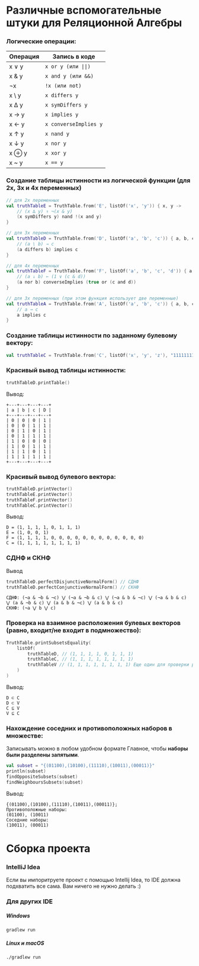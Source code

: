 # Различные вспомогательные штуки для Реляционной Алгебры
### Логические операции:

|       Операция       |      Запись в коде       |
|---------------------|--------------------------|
|        x ∨ y        |```x or y (или \|\|)```   |
|        x & y        |```x and y (или &&)```    |
|        ¬x           |```!x (или not)```        |
|        x \ y        |```x differs y```         |
|        x ∆ y        |```x symDiffers y```      |
|        x → y        |```x implies y```         |
|        x ← y        |```x converseImplies y``` |
|        x ↑ y        |```x nand y```            |
|        x ↓ y        |```x nor y```             |
|        x ⊕ y       |```x xor y```              |
|        x ~ y        |```x == y```

### Создание таблицы истинности из логической функции (для 2х, 3х и 4х переменных)
```kotlin
// для 2х переменных
val truthTableE = TruthTable.from('E', listOf('x', 'y')) { x, y ->
    // (x ∆ y) ↑ ¬(x & y)
    (x symDiffers y) nand !(x and y)
}

// для 3х переменных
val truthTableD = TruthTable.from('D', listOf('a', 'b', 'c')) { a, b, c ->
    // (a \ b) → c
    (a differs b) implies c
}

// для 4х переменных
val truthTableF = TruthTable.from('F', listOf('a', 'b', 'c', 'd')) { a, b, c, d ->
    // (a ↓ b) ← (1 ∨ (c & d))
    (a nor b) converseImplies (true or (c and d))
}

// для 3х переменных (при этом функция использует две переменные)
val truthTableA = TruthTable.from('A', listOf('a', 'b', 'c')) { a, b, c ->
    // a → c
    a implies c
}
```

### Создание таблицы истинности по заданному булевому вектору:
```kotlin
val truthTableC = TruthTable.from('C', listOf('x', 'y', 'z'), "11111111")
```
### Красивый вывод таблицы истинности:
```kotlin
truthTableD.printTable()
```
Вывод:
```
+---+---+---+---+
| a | b | c | D |
+---+---+---+---+
| 0 | 0 | 0 | 1 |
| 0 | 0 | 1 | 1 |
| 0 | 1 | 0 | 1 |
| 0 | 1 | 1 | 1 |
| 1 | 0 | 0 | 0 |
| 1 | 0 | 1 | 1 |
| 1 | 1 | 0 | 1 |
| 1 | 1 | 1 | 1 |
+---+---+---+---+
```

### Красивый вывод булевого вектора:
```kotlin
truthTableD.printVector()
truthTableE.printVector()
truthTableF.printVector()
truthTableC.printVector()
```
Вывод:
```
D = (1, 1, 1, 1, 0, 1, 1, 1)
E = (1, 0, 0, 1)
F = (1, 1, 1, 1, 0, 0, 0, 0, 0, 0, 0, 0, 0, 0, 0, 0)
C = (1, 1, 1, 1, 1, 1, 1, 1)
```

### СДНФ и СКНФ 

Вывод
```kotlin
truthTableD.perfectDisjunctiveNormalForm() // СДНФ
truthTableD.perfectConjunctiveNormalForm() // СКНФ
```

```
СДНФ: (¬a & ¬b & ¬c) ⋁ (¬a & ¬b & c) ⋁ (¬a & b & ¬c) ⋁ (¬a & b & c) ⋁ (a & ¬b & c) ⋁ (a & b & ¬c) ⋁ (a & b & c) 
СКНФ: (¬a ⋁ b ⋁ c) 
```

### Проверка на взаимное расположения булевых векторов (равно, входит/не входит в подмножество):

```kotlin
TruthTable.printSubsetsEquality(
    listOf(
        truthTableD, // (1, 1, 1, 1, 0, 1, 1, 1)
        truthTableC, // (1, 1, 1, 1, 1, 1, 1, 1)
        truthTableV // (1, 1, 1, 1, 1, 1, 1, 1) Еще один для проверки равенства множеств
    )
)
```
Вывод:
```
D ⊂ C
D ⊂ V
C ⊆ V
V ⊆ C
```

### Нахождение соседних и противоположных наборов в множестве:
Записывать можно в любом удобном формате
Главное, чтобы **наборы были разделены запятыми**.
```kotlin
val subset = "{(01100),(10100),(11110),(10011),(00011)}"
println(subset)
findOppositeSubsets(subset)
findNeighboursSubsets(subset)
```

Вывод:
```
{(01100),(10100),(11110),(10011),(00011)};
Противоположные наборы:
(01100), (10011)
Соседние наборы:
(10011), (00011)
```

# Сборка проекта
### IntelliJ Idea
Если вы импоритруете проект с помощью Intellij Idea, то IDE должна подхватить все сама. Вам ничего не нужно делать :)

### Для других IDE
##### Windows 
```
gradlew run
```

##### Linux и macOS
```
./gradlew run
```



